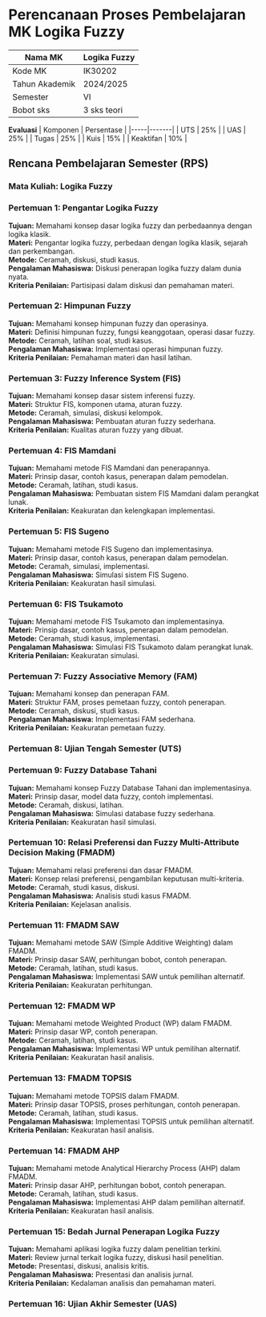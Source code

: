 # Perencanaan Proses Pembelajaran MK Logika Fuzzy

| Nama MK | Logika Fuzzy |
|--------|----------------|
| Kode MK | IK30202 |
| Tahun Akademik | 2024/2025 |
| Semester | VI |
| Bobot sks | 3 sks teori |

**Evaluasi**
| Komponen | Persentase |
|-----|-------|
| UTS | 25% |
| UAS | 25% |
| Tugas | 25% |
| Kuis | 15% |
| Keaktifan | 10% |

## Rencana Pembelajaran Semester (RPS)
### Mata Kuliah: Logika Fuzzy

### Pertemuan 1: Pengantar Logika Fuzzy  
**Tujuan:** Memahami konsep dasar logika fuzzy dan perbedaannya dengan logika klasik.  
**Materi:** Pengantar logika fuzzy, perbedaan dengan logika klasik, sejarah dan perkembangan.  
**Metode:** Ceramah, diskusi, studi kasus.  
**Pengalaman Mahasiswa:** Diskusi penerapan logika fuzzy dalam dunia nyata.  
**Kriteria Penilaian:** Partisipasi dalam diskusi dan pemahaman materi.  

### Pertemuan 2: Himpunan Fuzzy  
**Tujuan:** Memahami konsep himpunan fuzzy dan operasinya.  
**Materi:** Definisi himpunan fuzzy, fungsi keanggotaan, operasi dasar fuzzy.  
**Metode:** Ceramah, latihan soal, studi kasus.  
**Pengalaman Mahasiswa:** Implementasi operasi himpunan fuzzy.  
**Kriteria Penilaian:** Pemahaman materi dan hasil latihan.

### Pertemuan 3: Fuzzy Inference System (FIS)  
**Tujuan:** Memahami konsep dasar sistem inferensi fuzzy.  
**Materi:** Struktur FIS, komponen utama, aturan fuzzy.  
**Metode:** Ceramah, simulasi, diskusi kelompok.  
**Pengalaman Mahasiswa:** Pembuatan aturan fuzzy sederhana.  
**Kriteria Penilaian:** Kualitas aturan fuzzy yang dibuat.  

### Pertemuan 4: FIS Mamdani  
**Tujuan:** Memahami metode FIS Mamdani dan penerapannya.  
**Materi:** Prinsip dasar, contoh kasus, penerapan dalam pemodelan.  
**Metode:** Ceramah, latihan, studi kasus.  
**Pengalaman Mahasiswa:** Pembuatan sistem FIS Mamdani dalam perangkat lunak.  
**Kriteria Penilaian:** Keakuratan dan kelengkapan implementasi.  

### Pertemuan 5: FIS Sugeno  
**Tujuan:** Memahami metode FIS Sugeno dan implementasinya.  
**Materi:** Prinsip dasar, contoh kasus, penerapan dalam pemodelan.  
**Metode:** Ceramah, simulasi, implementasi.  
**Pengalaman Mahasiswa:** Simulasi sistem FIS Sugeno.  
**Kriteria Penilaian:** Keakuratan hasil simulasi.  

### Pertemuan 6: FIS Tsukamoto  
**Tujuan:** Memahami metode FIS Tsukamoto dan implementasinya.  
**Materi:** Prinsip dasar, contoh kasus, penerapan dalam pemodelan.  
**Metode:** Ceramah, studi kasus, implementasi.  
**Pengalaman Mahasiswa:** Simulasi FIS Tsukamoto dalam perangkat lunak.  
**Kriteria Penilaian:** Keakuratan simulasi.  

### Pertemuan 7: Fuzzy Associative Memory (FAM)  
**Tujuan:** Memahami konsep dan penerapan FAM.  
**Materi:** Struktur FAM, proses pemetaan fuzzy, contoh penerapan.  
**Metode:** Ceramah, diskusi, studi kasus.  
**Pengalaman Mahasiswa:** Implementasi FAM sederhana.  
**Kriteria Penilaian:** Keakuratan pemetaan fuzzy.  

### Pertemuan 8: Ujian Tengah Semester (UTS)  

### Pertemuan 9: Fuzzy Database Tahani  
**Tujuan:** Memahami konsep Fuzzy Database Tahani dan implementasinya.  
**Materi:** Prinsip dasar, model data fuzzy, contoh implementasi.  
**Metode:** Ceramah, diskusi, latihan.  
**Pengalaman Mahasiswa:** Simulasi database fuzzy sederhana.  
**Kriteria Penilaian:** Keakuratan hasil simulasi.  

### Pertemuan 10: Relasi Preferensi dan Fuzzy Multi-Attribute Decision Making (FMADM)  
**Tujuan:** Memahami relasi preferensi dan dasar FMADM.  
**Materi:** Konsep relasi preferensi, pengambilan keputusan multi-kriteria.  
**Metode:** Ceramah, studi kasus, diskusi.  
**Pengalaman Mahasiswa:** Analisis studi kasus FMADM.  
**Kriteria Penilaian:** Kejelasan analisis.  

### Pertemuan 11: FMADM SAW  
**Tujuan:** Memahami metode SAW (Simple Additive Weighting) dalam FMADM.  
**Materi:** Prinsip dasar SAW, perhitungan bobot, contoh penerapan.  
**Metode:** Ceramah, latihan, studi kasus.  
**Pengalaman Mahasiswa:** Implementasi SAW untuk pemilihan alternatif.  
**Kriteria Penilaian:** Keakuratan perhitungan.  

### Pertemuan 12: FMADM WP  
**Tujuan:** Memahami metode Weighted Product (WP) dalam FMADM.  
**Materi:** Prinsip dasar WP, contoh penerapan.  
**Metode:** Ceramah, latihan, studi kasus.  
**Pengalaman Mahasiswa:** Implementasi WP untuk pemilihan alternatif.  
**Kriteria Penilaian:** Keakuratan hasil analisis.  

### Pertemuan 13: FMADM TOPSIS  
**Tujuan:** Memahami metode TOPSIS dalam FMADM.  
**Materi:** Prinsip dasar TOPSIS, proses perhitungan, contoh penerapan.  
**Metode:** Ceramah, latihan, studi kasus.  
**Pengalaman Mahasiswa:** Implementasi TOPSIS untuk pemilihan alternatif.  
**Kriteria Penilaian:** Keakuratan hasil analisis.  

### Pertemuan 14: FMADM AHP  
**Tujuan:** Memahami metode Analytical Hierarchy Process (AHP) dalam FMADM.  
**Materi:** Prinsip dasar AHP, perhitungan bobot, contoh penerapan.  
**Metode:** Ceramah, latihan, studi kasus.  
**Pengalaman Mahasiswa:** Implementasi AHP dalam pemilihan alternatif.  
**Kriteria Penilaian:** Keakuratan hasil analisis.  

### Pertemuan 15: Bedah Jurnal Penerapan Logika Fuzzy  
**Tujuan:** Memahami aplikasi logika fuzzy dalam penelitian terkini.  
**Materi:** Review jurnal terkait logika fuzzy, diskusi hasil penelitian.  
**Metode:** Presentasi, diskusi, analisis kritis.  
**Pengalaman Mahasiswa:** Presentasi dan analisis jurnal.  
**Kriteria Penilaian:** Kedalaman analisis dan pemahaman materi.  

### Pertemuan 16: Ujian Akhir Semester (UAS)

